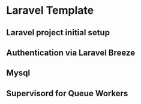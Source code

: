# Laravel Template

## Laravel project initial setup

## Authentication via Laravel Breeze

## Mysql

## Supervisord for Queue Workers
